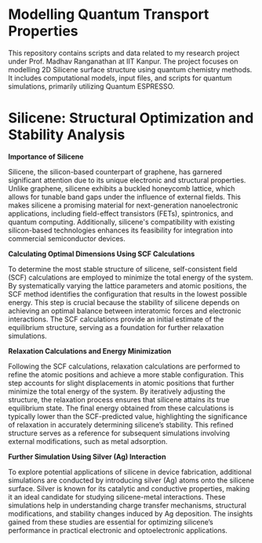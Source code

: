 # Modelling Quantum Transport Properties
This repository contains scripts and data related to my research project under Prof. Madhav Ranganathan at IIT Kanpur. The project focuses on modelling 2D Silicene surface structure using quantum chemistry methods. It includes computational models, input files, and scripts for quantum simulations, primarily utilizing Quantum ESPRESSO.

# Silicene: Structural Optimization and Stability Analysis

**Importance of Silicene**

Silicene, the silicon-based counterpart of graphene, has garnered significant attention due to its unique electronic and structural properties. Unlike graphene, silicene exhibits a buckled honeycomb lattice, which allows for tunable band gaps under the influence of external fields. This makes silicene a promising material for next-generation nanoelectronic applications, including field-effect transistors (FETs), spintronics, and quantum computing. Additionally, silicene's compatibility with existing silicon-based technologies enhances its feasibility for integration into commercial semiconductor devices.

**Calculating Optimal Dimensions Using SCF Calculations**

To determine the most stable structure of silicene, self-consistent field (SCF) calculations are employed to minimize the total energy of the system. By systematically varying the lattice parameters and atomic positions, the SCF method identifies the configuration that results in the lowest possible energy. This step is crucial because the stability of silicene depends on achieving an optimal balance between interatomic forces and electronic interactions. The SCF calculations provide an initial estimate of the equilibrium structure, serving as a foundation for further relaxation simulations.

**Relaxation Calculations and Energy Minimization**

Following the SCF calculations, relaxation calculations are performed to refine the atomic positions and achieve a more stable configuration. This step accounts for slight displacements in atomic positions that further minimize the total energy of the system. By iteratively adjusting the structure, the relaxation process ensures that silicene attains its true equilibrium state. The final energy obtained from these calculations is typically lower than the SCF-predicted value, highlighting the significance of relaxation in accurately determining silicene’s stability. This refined structure serves as a reference for subsequent simulations involving external modifications, such as metal adsorption.

**Further Simulation Using Silver (Ag) Interaction**

To explore potential applications of silicene in device fabrication, additional simulations are conducted by introducing silver (Ag) atoms onto the silicene surface. Silver is known for its catalytic and conductive properties, making it an ideal candidate for studying silicene-metal interactions. These simulations help in understanding charge transfer mechanisms, structural modifications, and stability changes induced by Ag deposition. The insights gained from these studies are essential for optimizing silicene’s performance in practical electronic and optoelectronic applications.
